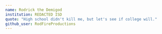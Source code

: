 ```yaml
---
name: Rodrick the Demigod
institution: REDACTED ISD
quote: "High school didn't kill me, but let's see if college will."
github_user: RodFireProductions
---
```

